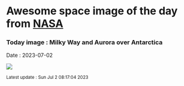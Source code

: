 
# Awesome space image of the day from [NASA](https://api.nasa.gov/)

### Today image : Milky Way and Aurora over Antarctica
Date : 2023-07-02

![](https://apod.nasa.gov/apod/image/2307/MWAurora_hang_960.jpg)

<small>Latest update : Sun Jul  2 08:17:04 2023</small>
        